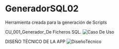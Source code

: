 # GeneradorSQL02
Herramienta creada para la generación de Scripts

CU_001_Generador_De Ficheros SQL.
![Caso De Uso](https://user-images.githubusercontent.com/34497080/111458353-9e051f00-8719-11eb-8dd2-cf895cafd478.png)

DISEÑO TÉCNICO DE LA APP 
![DiseñoTécnico](https://user-images.githubusercontent.com/34497080/111458356-9e9db580-8719-11eb-82de-a70092b27309.png)
